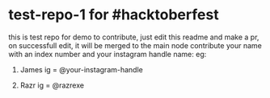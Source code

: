 # test-repo-1 for #hacktoberfest
this is test repo for demo
to contribute, just edit this readme and make a pr, on successfull edit, it will be merged to the main node
contribute your name with an index number and your instagram handle name:
eg: 
1. James ig = @your-instagram-handle

2. Razr ig = @razrexe
